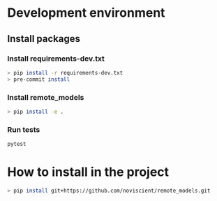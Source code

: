 # Development environment

## Install packages

### Install requirements-dev.txt

```sh
> pip install -r requirements-dev.txt
> pre-commit install
```

### Install remote_models

```sh
> pip install -e .
```

### Run tests

```sh
pytest
```

# How to install in the project

```sh
> pip install git+https://github.com/noviscient/remote_models.git
```